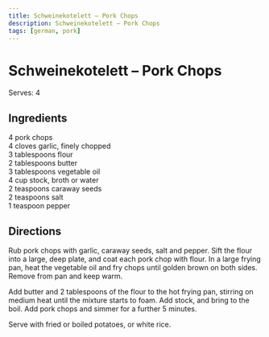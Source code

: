 ```yaml
---
title: Schweinekotelett – Pork Chops
description: Schweinekotelett – Pork Chops
tags: [german, pork]
---
```


# Schweinekotelett – Pork Chops
Serves: 4

## Ingredients
4 pork chops  
4 cloves garlic, finely chopped  
3 tablespoons flour  
2 tablespoons butter  
3 tablespoons vegetable oil  
4 cup stock, broth or water  
2 teaspoons caraway seeds  
2 teaspoons salt  
1 teaspoon pepper

## Directions
Rub pork chops with garlic, caraway seeds, salt and pepper. Sift the flour into a large, deep plate, and coat each pork chop with flour. In a large frying pan, heat the vegetable oil and fry chops until golden brown on both sides. Remove from pan and keep warm.

Add butter and 2 tablespoons of the flour to the hot frying pan, stirring on medium heat until the mixture starts to foam. Add stock, and bring to the boil. Add pork chops and simmer for a further 5 minutes.

Serve with fried or boiled potatoes, or white rice.